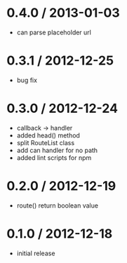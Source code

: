 # 0.4.0 / 2013-01-03

  - can parse placeholder url

# 0.3.1 / 2012-12-25

  - bug fix

# 0.3.0 / 2012-12-24

  - callback -> handler
  - added head() method
  - split RouteList class
  - add can handler for no path
  - added lint scripts for npm

# 0.2.0 / 2012-12-19

  - route() return boolean value

# 0.1.0 / 2012-12-18

  - initial release
